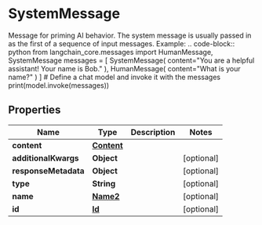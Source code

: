 

# SystemMessage

Message for priming AI behavior.  The system message is usually passed in as the first of a sequence of input messages.  Example:      .. code-block:: python          from langchain_core.messages import HumanMessage, SystemMessage          messages = [             SystemMessage(                 content=\"You are a helpful assistant! Your name is Bob.\"             ),             HumanMessage(                 content=\"What is your name?\"             )         ]          # Define a chat model and invoke it with the messages         print(model.invoke(messages))

## Properties

| Name | Type | Description | Notes |
|------------ | ------------- | ------------- | -------------|
|**content** | [**Content**](Content.md) |  |  |
|**additionalKwargs** | **Object** |  |  [optional] |
|**responseMetadata** | **Object** |  |  [optional] |
|**type** | **String** |  |  [optional] |
|**name** | [**Name2**](Name2.md) |  |  [optional] |
|**id** | [**Id**](Id.md) |  |  [optional] |



